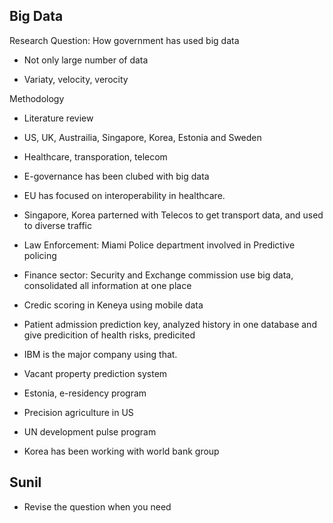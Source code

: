 Big Data
--------

Research Question: How government has used big data

* Not only large number of data

* Variaty, velocity, verocity


Methodology

* Literature review

* US, UK, Austrailia, Singapore, Korea, Estonia and Sweden

* Healthcare, transporation, telecom

* E-governance has been clubed with big data

* EU has focused on interoperability in healthcare.

* Singapore, Korea parterned with Telecos to get transport data, and used to
  diverse traffic

* Law Enforcement: Miami Police department involved in Predictive policing

* Finance sector: Security and Exchange commission use big data, consolidated
  all information at one place

* Credic scoring in Keneya using mobile data

* Patient admission prediction key, analyzed history in one database and give
  predicition of health risks, predicited 

* IBM is the major company using that.

* Vacant property prediction system

* Estonia, e-residency program

* Precision agriculture in US

* UN development pulse program

* Korea has been working with world bank group


Sunil
-----

* Revise the question when you need
